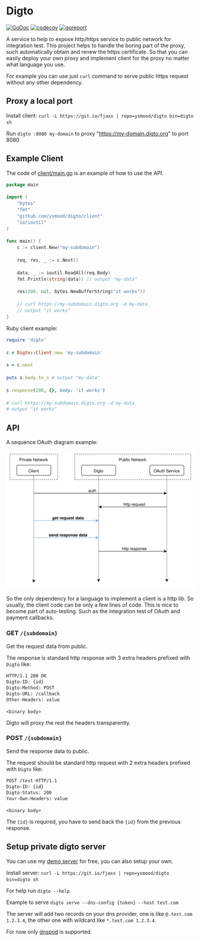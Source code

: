 # Digto

[![GoDoc](https://godoc.org/github.com/ysmood/digto?status.svg)](http://godoc.org/github.com/ysmood/digto)
[![codecov](https://codecov.io/gh/ysmood/digto/branch/master/graph/badge.svg)](https://codecov.io/gh/ysmood/digto)
[![goreport](https://goreportcard.com/badge/github.com/ysmood/digto)](https://goreportcard.com/report/github.com/ysmood/digto)

A service to help to expose http/https service to public network for integration test.
This project helps to handle the boring part of the proxy, such automatically obtain and renew the https certificate.
So that you can easily deploy your own proxy and implement client for the proxy no matter what language you use.

For example you can use just `curl` command to serve public https request without any other dependency.

## Proxy a local port

Install client: `curl -L https://git.io/fjaxx | repo=ysmood/digto bin=digto sh`

Run `digto :8080 my-domain` to proxy "https://my-domain.digto.org" to port 8080

## Example Client

The code of [client/main.go](client/main.go) is an example of how to use the API.

```go
package main

import (
	"bytes"
	"fmt"
	"github.com/ysmood/digto/client"
	"io/ioutil"
)

func main() {
	c := client.New("my-subdomain")

	req, res, _ := c.Next()

	data, _ := ioutil.ReadAll(req.Body)
	fmt.Println(string(data)) // output "my-data"

	res(200, nil, bytes.NewBufferString("it works"))

	// curl https://my-subdomain.digto.org -d my-data
	// output "it works"
}
```

Ruby client example:

```ruby
require 'digto'

c = Digto::Client.new 'my-subdomain'

s = c.next

puts s.body.to_s # output "my-data"

s.response(200, {}, body: 'it works')

# curl https://my-subdomain.digto.org -d my-data
# output "it works"
```

## API

A sequence OAuth diagram example:

![diagram](doc/digto_sequence_diagram.svg)

So the only dependency for a language to implement a client is a http lib.
So usually, the client code can be only a few lines of code. This is nice to become part of auto-testing.
Such as the integration test of OAuth and payment callbacks.

### GET `/{subdomain}`

Get the request data from public.

The response is standard http response with 3 extra headers prefixed with `Digto` like:

```text
HTTP/1.1 200 OK
Digto-ID: {id}
Digto-Method: POST
Digto-URL: /callback
Other-Headers: value

<binary body>
```

Digto will proxy the rest the headers transparently.

### POST `/{subdomain}`

Send the response data to public.

The request should be standard http request with 2 extra headers prefixed with `Digto` like:

```text
POST /test HTTP/1.1
Digto-ID: {id}
Digto-Status: 200
Your-Own-Headers: value

<binary body>
```

The `{id}` is required, you have to send back the `{id}` from the previous response.

## Setup private digto server

You can use my [demo server](https://digto.org) for free, you can also setup your own.

Install server: `curl -L https://git.io/fjaxx | repo=ysmood/digto bin=digto sh`

For help run `digto --help`.

Example to serve `digto serve --dns-config {token} --host test.com`

The server will add two records on your dns provider, one is like `@.test.com 1.2.3.4`,
the other one with wildcard like `*.test.com 1.2.3.4`.

For now only [dnspod](https://www.dnspod.com/?lang=en) is supported.

